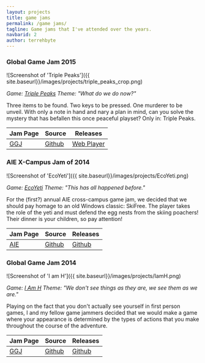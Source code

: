 ```yaml
---
layout: projects
title: game jams
permalink: /game jams/
tagline: Game jams that I've attended over the years.
navbarid: 2
author: terrehbyte
---
```


### Global Game Jam 2015
![Screenshot of 'Triple Peaks']({{ site.baseurl}}/images/projects/triple_peaks_crop.png)

*Game: [Triple Peaks](http://globalgamejam.org/2015/games/triple-peaks)*
*Theme: "What do we do now?"*

Three items to be found. Two keys to be pressed. One murderer to be unveil. With only a note in hand and nary a plan in mind, can you solve the mystery that has befallen this once peaceful playset? Only in: Triple Peaks.

Jam Page | Source      | Releases
---------|-------------|-------------
[GGJ][7] | [Github][8] | [Web Player][9]

[7]:http://globalgamejam.org/2015/games/triple-peaks
[8]:https://github.com/terrehbyte/TriplePeaks
[9]:http://terrehbyte.github.io/TriplePeaks

### AIE X-Campus Jam of 2014
![Screenshot of 'EcoYeti']({{ site.baseurl}}/images/projects/EcoYeti.png)

*Game: [EcoYeti](http://terrehbyte.com/EcoYeti/)*
*Theme: "This has all happened before."*

For the (first?) annual AIE cross-campus game jam, we decided that we should pay homage to an old Windows classic: SkiFree. The player takes the role of the yeti and must defend the egg nests from the skiing poachers! Their dinner is your children, so pay attention!

Jam Page | Source      | Releases
---------|-------------|-------------
[AIE][1] | [Github][2] | [Github][3]

[1]: http://terrehbyte.com/EcoYeti/
[2]: https://github.com/terrehbyte/EcoYeti
[3]: https://github.com/terrehbyte/EcoYeti/releases/download/v0.0.3/EcoYeti.-.v0.0.3.zip

### Global Game Jam 2014
![Screenshot of 'I am H']({{ site.baseurl}}/images/projects/IamH.png)

*Game: [I Am H](http://globalgamejam.org/2014/games/i-am-h)*
*Theme: "We don't see things as they are, we see them as we are."*

Playing on the fact that you don't actually see yourself in first person games, I and my fellow game jammers decided that we would make a game where your appearance is determined by the types of actions that you make throughout the course of the adventure.

Jam Page | Source      | Releases
---------|-------------|-------------
[GGJ][4] | [Github][5] | [Github][6]

[4]:http://globalgamejam.org/2014/games/i-am-h
[5]:https://mega.co.nz/#!N00BUSgY!X6RUfiRkPzV2X2m8a3_eumKs9SlCNTKXZ6fiLGwVDj0
[6]:https://mega.co.nz/#!R1lXxIqY!F_04QE94SJa3W1KhtjODBFGU7ZBeYJnAmzztuYAoav0